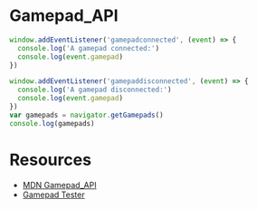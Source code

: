 # Gamepad_API

```js
window.addEventListener('gamepadconnected', (event) => {
  console.log('A gamepad connected:')
  console.log(event.gamepad)
})

window.addEventListener('gamepaddisconnected', (event) => {
  console.log('A gamepad disconnected:')
  console.log(event.gamepad)
})
var gamepads = navigator.getGamepads()
console.log(gamepads)
```

# Resources

- [MDN Gamepad_API](https://developer.mozilla.org/en-US/docs/Web/API/Gamepad_API)
- [Gamepad Tester](https://gamepad-tester.com/)
